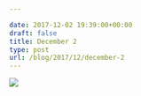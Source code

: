 ```yaml
---

date: 2017-12-02 19:39:00+00:00
draft: false
title: December 2
type: post
url: /blog/2017/12/december-2
---
```




  
![](/images/2017-12-02-201712december-2/IMG_3090.jpg)

  


